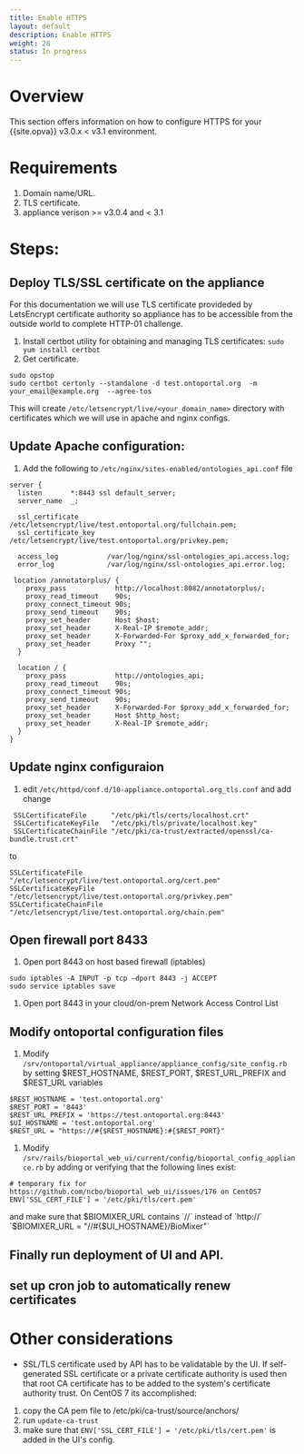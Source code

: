 ```yaml
---
title: Enable HTTPS
layout: default
description: Enable HTTPS
weight: 28
status: In progress
---
```


# Overview

This section offers information on how to configure HTTPS for your {{site.opva}} v3.0.x < v3.1 environment.

# Requirements
1. Domain name/URL. 
1. TLS certificate.
1. appliance verison >= v3.0.4 and < 3.1

# Steps:
## Deploy TLS/SSL certificate on the appliance
For this documentation we will use TLS certificate provideded by LetsEncrypt certificate authority so appliance has to be accessible from the outside world to complete HTTP-01 challenge.

1. Install certbot utility for obtaining and managing TLS certificates:
`sudo yum install certbot`
1. Get certificate. 

```
sudo opstop
sudo certbot certonly --standalone -d test.ontoportal.org  -m your_email@example.org  --agree-tos
```

This will create `/etc/letsencrypt/live/<your_domain_name>` directory with certificates which we will use in apache and nginx configs.

## Update Apache configuration:
1. Add the following to `/etc/nginx/sites-enabled/ontologies_api.conf` file

```
server {
  listen       *:8443 ssl default_server;
  server_name  _;

  ssl_certificate           /etc/letsencrypt/live/test.ontoportal.org/fullchain.pem;
  ssl_certificate_key       /etc/letsencrypt/live/test.ontoportal.org/privkey.pem;

  access_log            /var/log/nginx/ssl-ontologies_api.access.log;
  error_log             /var/log/nginx/ssl-ontologies_api.error.log;

 location /annotatorplus/ {
    proxy_pass            http://localhost:8082/annotatorplus/;
    proxy_read_timeout    90s;
    proxy_connect_timeout 90s;
    proxy_send_timeout    90s;
    proxy_set_header      Host $host;
    proxy_set_header      X-Real-IP $remote_addr;
    proxy_set_header      X-Forwarded-For $proxy_add_x_forwarded_for;
    proxy_set_header      Proxy "";
  }

  location / {
    proxy_pass            http://ontologies_api;
    proxy_read_timeout    90s;
    proxy_connect_timeout 90s;
    proxy_send_timeout    90s;
    proxy_set_header      X-Forwarded-For $proxy_add_x_forwarded_for;
    proxy_set_header      Host $http_host;
    proxy_set_header      X-Real-IP $remote_addr;
  }
}
```

## Update nginx configuraion
1. edit `/etc/httpd/conf.d/10-appliance.ontoportal.org_tls.conf` and add change

```
 SSLCertificateFile      "/etc/pki/tls/certs/localhost.crt"
 SSLCertificateKeyFile   "/etc/pki/tls/private/localhost.key"
 SSLCertificateChainFile "/etc/pki/ca-trust/extracted/openssl/ca-bundle.trust.crt"
 ```
 to
 ```
 SSLCertificateFile      "/etc/letsencrypt/live/test.ontoportal.org/cert.pem"
 SSLCertificateKeyFile   "/etc/letsencrypt/live/test.ontoportal.org/privkey.pem"
 SSLCertificateChainFile "/etc/letsencrypt/live/test.ontoportal.org/chain.pem"
 ```

## Open firewall port 8433 
1. Open port 8443 on host based firewall (iptables)
```
sudo iptables -A INPUT -p tcp –dport 8443 -j ACCEPT
sudo service iptables save
```
1. Open port 8443 in your cloud/on-prem Network Access Control List
## Modify ontoportal configuration files
1. Modify `/srv/ontoportal/virtual_appliance/appliance_config/site_config.rb` by setting $REST_HOSTNAME, $REST_PORT, $REST_URL_PREFIX and $REST_URL variables
```
$REST_HOSTNAME = 'test.ontoportal.org'
$REST_PORT = '8443'
$REST_URL_PREFIX = 'https://test.ontoportal.org:8443'
$UI_HOSTNAME = 'test.ontoportal.org'
$REST_URL = "https://#{$REST_HOSTNAME}:#{$REST_PORT}"
```

1. Modify `/srv/rails/bioportal_web_ui/current/config/bioportal_config_appliance.rb` by adding or verifying that the following lines exist:
```
# temporary fix for https://github.com/ncbo/bioportal_web_ui/issues/176 on CentOS7
ENV['SSL_CERT_FILE'] = '/etc/pki/tls/cert.pem'
```
and make sure that $BIOMIXER_URL contains `//` instead of `http://`
`$BIOMIXER_URL = "//#{$UI_HOSTNAME}/BioMixer"`
## Finally run deployment of UI and API.
## set up cron job to automatically renew certificates

# Other considerations
- SSL/TLS certificate used by API has to be validatable by the UI.  If self-generated SSL certificate or a private certificate authority is used then that root CA certificate has to be added to the system's certificate authority trust.  On CentOS 7 its accomplished:
1. copy the CA pem file to /etc/pki/ca-trust/source/anchors/
2. run `update-ca-trust`
3. make sure that `ENV['SSL_CERT_FILE'] = '/etc/pki/tls/cert.pem'` is added in the UI's config.   


